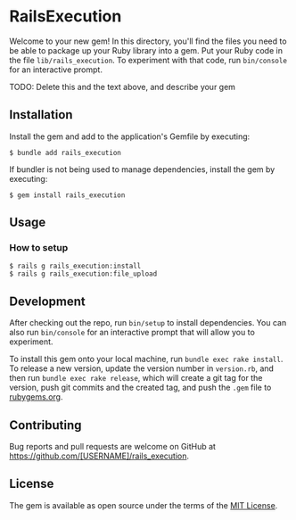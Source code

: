 # RailsExecution

Welcome to your new gem! In this directory, you'll find the files you need to be able to package up your Ruby library into a gem. Put your Ruby code in the file `lib/rails_execution`. To experiment with that code, run `bin/console` for an interactive prompt.

TODO: Delete this and the text above, and describe your gem

## Installation

Install the gem and add to the application's Gemfile by executing:

    $ bundle add rails_execution

If bundler is not being used to manage dependencies, install the gem by executing:

    $ gem install rails_execution

## Usage

### How to setup
    $ rails g rails_execution:install
    $ rails g rails_execution:file_upload

## Development

After checking out the repo, run `bin/setup` to install dependencies. You can also run `bin/console` for an interactive prompt that will allow you to experiment.

To install this gem onto your local machine, run `bundle exec rake install`. To release a new version, update the version number in `version.rb`, and then run `bundle exec rake release`, which will create a git tag for the version, push git commits and the created tag, and push the `.gem` file to [rubygems.org](https://rubygems.org).

## Contributing

Bug reports and pull requests are welcome on GitHub at https://github.com/[USERNAME]/rails_execution.

## License

The gem is available as open source under the terms of the [MIT License](https://opensource.org/licenses/MIT).
